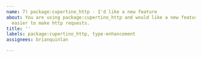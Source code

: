 ```yaml
---
name: 7) package:cupertino_http - I'd like a new feature
about: You are using package:cupertino_http and would like a new feature to make it
  easier to make http requests.
title: ''
labels: package:cupertino_http, type-enhancement
assignees: brianquinlan

---
```



